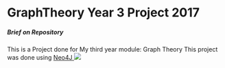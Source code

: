 # GraphTheory Year 3 Project 2017

<h5>Brief on Repository</h5>
This is a Project done for My third year module: Graph Theory 
This project was done using <a href="https://neo4j.com/"> Neo4J </a>


<img src="https://ibb.co/dA2NRQ"/>
